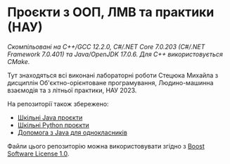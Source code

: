 # Проєкти з ООП, ЛМВ та практики (НАУ)

_Скомпільовані на C++/GCC 12.2.0, C#/.NET Core 7.0.203 (C#/.NET Framework 7.0.401) та Java/OpenJDK 17.0.6._
_Для C++ використовується CMake._

Тут знаходяться всі виконані лабораторні роботи Стецюка Михайла з дисциплін Об'єктно-орієнтоване програмування, Людино-машинна взаємодія та з літньої практики, НАУ 2023.

На репозиторії також збережено:
- [Шкільні Java проєкти](https://github.com/yaBobJonez/Homework/tree/java)
- [Шкільні Python проєкти](https://github.com/yaBobJonez/Homework/tree/python)
- [Допомога з Java для однокласників](https://yaBobJonez.github.io/Homework/CS)

Файли цього репозиторію можна використовувати згідно з [Boost Software License 1.0](https://github.com/yaBobJonez/Homework/blob/uni/LICENSE).
